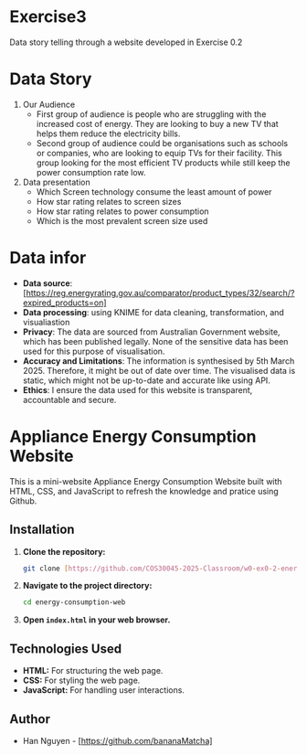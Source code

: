 # Exercise3
Data story telling through a website developed in Exercise 0.2
# Data Story
1. Our Audience
    - First group of audience is people who are struggling with the increased cost of energy. They are looking to buy a new TV that helps them reduce the electricity bills.
    - Second group of audience could be organisations such as schools or companies, who are looking to equip TVs for their facility. This group looking for the most efficient TV products while still keep the power consumption rate low.
2. Data presentation
    - Which Screen technology consume the least amount of power
    - How star rating relates to screen sizes
    - How star rating relates to power consumption
    - Which is the most prevalent screen size used

# Data infor
* **Data source**:  [https://reg.energyrating.gov.au/comparator/product_types/32/search/?expired_products=on]
* **Data processing**: using KNIME for data cleaning, transformation, and visualiastion
* **Privacy**: The data are sourced from Australian Government website, which has been published legally. None of the sensitive data has been used for this purpose of visualisation.
* **Accuracy and Limitations**: The information is synthesised by 5th March 2025. Therefore, it might be out of date over time. The visualised data is static, which might not be up-to-date and accurate like using API.
* **Ethics**: I ensure the data used for this website is transparent, accountable and secure. 
# Appliance Energy Consumption Website

This is a mini-website Appliance Energy Consumption Website built with HTML, CSS, and JavaScript to refresh the knowledge and pratice using Github.

## Installation

1.  **Clone the repository:**
    ```bash
    git clone [https://github.com/COS30045-2025-Classroom/w0-ex0-2-energy-website-bananaMatcha.git]
    ```
2.  **Navigate to the project directory:**
    ```bash
    cd energy-consumption-web
    ```
3.  **Open `index.html` in your web browser.**

## Technologies Used

* **HTML:** For structuring the web page.
* **CSS:** For styling the web page.
* **JavaScript:** For handling user interactions.

## Author

* Han Nguyen - [https://github.com/bananaMatcha]
